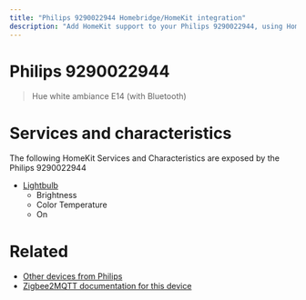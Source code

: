 ```yaml
---
title: "Philips 9290022944 Homebridge/HomeKit integration"
description: "Add HomeKit support to your Philips 9290022944, using Homebridge, Zigbee2MQTT and homebridge-z2m."
---
```

<!---
This file has been GENERATED using src/docgen/docgen.ts
DO NOT EDIT THIS FILE MANUALLY!
-->
# Philips 9290022944
> Hue white ambiance E14 (with Bluetooth)


# Services and characteristics
The following HomeKit Services and Characteristics are exposed by
the Philips 9290022944

* [Lightbulb](../../light.md)
  * Brightness
  * Color Temperature
  * On


# Related
* [Other devices from Philips](../index.md#philips)
* [Zigbee2MQTT documentation for this device](https://www.zigbee2mqtt.io/devices/9290022944.html)